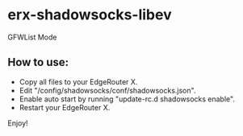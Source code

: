 # erx-shadowsocks-libev
GFWList Mode

## How to use:
* Copy all files to your EdgeRouter X.
* Edit "/config/shadowsocks/conf/shadowsocks.json".
* Enable auto start by running "update-rc.d shadowsocks enable".
* Restart your EdgeRouter X.

Enjoy!

